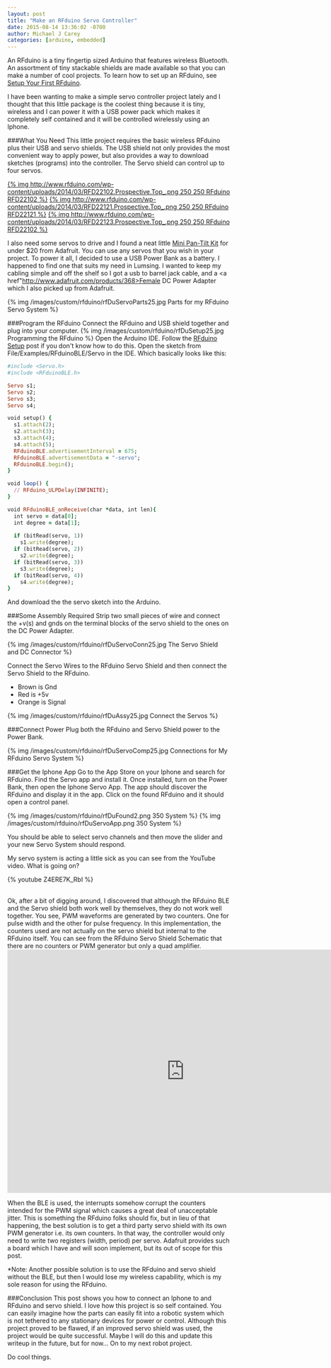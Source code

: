 ```yaml
---
layout: post
title: "Make an RFduino Servo Controller"
date: 2015-08-14 13:36:02 -0700
author: Michael J Carey
categories: [arduino, embedded]
---
```


An RFduino is a tiny fingertip sized Arduino that features wireless Bluetooth.  An assortment of tiny stackable shields are made available so that you can make a number of cool projects. To learn how to set up an RFduino, see <a href="/blog/2015/08/13/rfduinosetup/">Setup Your First RFduino</a>.

I have been wanting to make a simple servo controller project lately and I thought that this little package is the coolest thing because it is tiny, wireless and I can power it with a USB power pack which makes it completely self contained and it will be controlled wirelessly using an Iphone.
<!-- more -->
###What You Need
This little project requires the basic wireless RFduino plus their USB and servo shields. The USB shield not only provides the most convenient way to apply power, but also provides a way to download sketches (programs) into the controller.  The Servo shield can control up to four servos.

[{% img http://www.rfduino.com/wp-content/uploads/2014/03/RFD22102.Prospective.Top_.png 250 250 RFduino RFD22102 %}](http://www.rfduino.com/product/rfd22102-rfduino-dip/index.html)
[{% img http://www.rfduino.com/wp-content/uploads/2014/03/RFD22121.Prospective.Top_.png 250 250 RFduino RFD22121 %}](http://www.rfduino.com/product/rfd22121-usb-shield-for-rfduino/index.html)
[{% img http://www.rfduino.com/wp-content/uploads/2014/03/RFD22123.Prospective.Top_.png 250 250 RFduino RFD22102 %}](http://www.rfduino.com/product/rfd22123-servo-shield-for-rfduino/index.html)

I also need some servos to drive and I found a neat little <a href="https://www.adafruit.com/products/1967">Mini Pan-Tilt Kit</a> for under $20 from Adafruit.  You can use any servos that you wish in your project.  To power it all, I decided to use a USB Power Bank as a battery. I happened to find one that suits my need in Lumsing. I wanted to keep my cabling simple and off the shelf so I got a usb to barrel jack cable, and a <a href"http://www.adafruit.com/products/368>Female DC Power Adapter</a> which I also picked up from Adafruit.

{% img /images/custom/rfduino/rfDuServoParts25.jpg Parts for my RFduino Servo System %}

###Program the RFduino
Connect the RFduino and USB shield together and plug into your computer. 
{% img /images/custom/rfduino/rfDuSetup25.jpg Programming the RFduino %}
Open the Arduino IDE.  Follow the <a href="">RFduino Setup</a> post if you don't know how to do this.  Open the sketch from File/Examples/RFduinoBLE/Servo in the IDE.
Which basically looks like this:
``` ruby RFduino Servo Sketch https://michaeljcarey.github.io Source Article
#include <Servo.h>
#include <RFduinoBLE.h>

Servo s1;
Servo s2;
Servo s3;
Servo s4;

void setup() {
  s1.attach(2);
  s2.attach(3);
  s3.attach(4);
  s4.attach(5);
  RFduinoBLE.advertisementInterval = 675;
  RFduinoBLE.advertisementData = "-servo";
  RFduinoBLE.begin();
}

void loop() {
  // RFduino_ULPDelay(INFINITE);
}

void RFduinoBLE_onReceive(char *data, int len){
  int servo = data[0];
  int degree = data[1];
    
  if (bitRead(servo, 1))
    s1.write(degree);
  if (bitRead(servo, 2))
    s2.write(degree);
  if (bitRead(servo, 3))
    s3.write(degree);
  if (bitRead(servo, 4))
    s4.write(degree);
}
```
And download the the servo sketch into the Arduino.

###Some Assembly Required
Strip two small pieces of wire and connect the +v(s) and gnds on the terminal blocks of the servo shield to the ones on the DC Power Adapter.

{% img /images/custom/rfduino/rfDuServoConn25.jpg The Servo Shield and DC Connector %}

Connect the Servo Wires to the RFduino Servo Shield and then connect the Servo Shield to the RFduino.

   * Brown is Gnd
   * Red is +5v
   * Orange is Signal

{% img /images/custom/rfduino/rfDuAssy25.jpg Connect the Servos %}


###Connect Power
Plug both the RFduino and Servo Shield power to the Power Bank.

{% img /images/custom/rfduino/rfDuServoComp25.jpg Connections for My RFduino Servo System %}


###Get the Iphone App
Go to the App Store on your Iphone and search for RFduino.
Find the Servo app and install it.
Once installed, turn on the Power Bank, then open the Iphone Servo App. The app should discover the RFduino and display it in the app. Click on the found RFduino and it should open a control panel. 

{% img /images/custom/rfduino/rfDuFound2.png 350 System %}
{% img /images/custom/rfduino/rfDuServoApp.png 350 System %}

You should be able to select servo channels and then move the slider and your new Servo System should respond.

My servo system is acting a little sick as you can see from the YouTube video.  What is going on?

{% youtube Z4ERE7K_RbI %}

<br/>
Ok, after a bit of digging around, I discovered that although the RFduino BLE and the Servo shield both work well by themselves, they do not work well together.  You see, PWM waveforms are generated by two counters.  One for pulse width and the other for pulse frequency.  In this implementation, the counters used are not actually on the servo shield but internal to the RFduino itself.  You can see from the RFduino Servo Shield Schematic that there are no counters or PWM generator but only a quad amplifier.

<iframe src="http://docs.google.com/gview?url=http://www.rfduino.com/wp-content/uploads/2014/03/rfd22123_r403_b001_sch.pdf&embedded=true" 
style="width:800px; height:550px;" frameborder="0"></iframe>

When the BLE is used, the interrupts somehow corrupt the counters intended for the PWM signal which causes a great deal of unacceptable jitter.  This is something the RFduino folks should fix, but in lieu of that happening, the best solution is to get a third party servo shield with its own PWM generator i.e. its own counters.  In that way, the controller would only need to write two registers (width, period) per servo.  Adafruit provides such a board which I have and will soon implement, but its out of scope for this post.

*Note:  Another possible solution is to use the RFduino and servo shield without the BLE, but then I would lose my wireless capability, which is my sole reason for using the RFduino.

###Conclusion
This post shows you how to connect an Iphone to and RFduino and servo shield.  I love how this project is so self contained.  You can easily imagine how the parts can easily fit into a robotic system which is not tethered to any stationary devices for power or control.  Although this project proved to be flawed, if an improved servo shield was used, the project would be quite successful.  Maybe I will do this and update this writeup in the future, but for now...
On to my next robot project.

Do cool things.

<meta itemprop="name" content="Make an RFduino Servo Controller" />
<meta itemprop="image" content="https://michaeljcarey.github.io/images/custom/rfduino/rfDuSetup25.jpg" />
<meta itemprop="description" content="I have been wanting to make a simple servo controller project lately and I thought that this little package is the coolest thing." />

<meta name="description" content="I have been wanting to make a simple servo controller project lately and I thought that this little package is the coolest thing" />
<meta name="author" content="Michael J Carey" />
<!-- 
<meta property="article:author" content="[ GOOGLE+ AUTHOR URL ]" />

-->
<meta property="article:published_time" content="2015-08-14 13:36:02 -0700" />
<meta property="article:section" content="Arduino" />

<meta property="og:title" content="Make an RFduino Servo Controller" />
<meta property="og:type" content="article" />
<meta property="og:description" content="I have been wanting to make a simple servo controller project lately and I thought that this little package is the coolest thing" />
<meta property="og:image" content="https://michaeljcarey.github.io/images/custom/rfduino/rfDuSetup25.jpg" />
<meta property="og:url" content="https://michaeljcarey.github.io/blog/2015/08/14/rfduinoServo/" />
<meta property="og:site_name" content="michaeljcarey.github.io" />

<meta name="twitter:card" content="summary">
<meta name="twitter:title" content="Make an RFduino Servo Controller">
<meta name="twitter:description" content="I have been wanting to make a simple servo controller project lately and I thought that this little package is the coolest thing">
<meta name="twitter:image" content="https://michaeljcarey.github.io/images/custom/rfduino/rfDuSetup25.jpg">
<meta name="twitter:url" content="https://michaeljcarey.github.io/blog/2015/08/14/rfduinoServo/">




